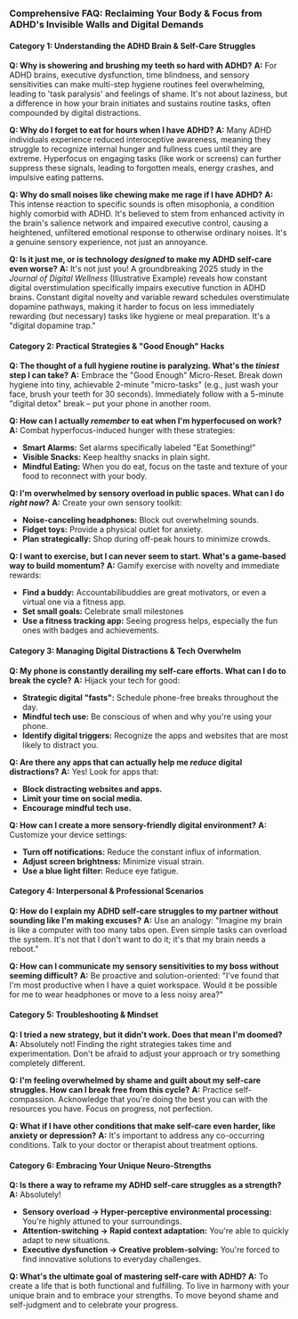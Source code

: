 ### **Comprehensive FAQ: Reclaiming Your Body & Focus from ADHD's Invisible Walls and Digital Demands**

#### **Category 1: Understanding the ADHD Brain & Self-Care Struggles**

**Q: Why is showering and brushing my teeth so hard with ADHD?**
**A:** For ADHD brains, executive dysfunction, time blindness, and sensory sensitivities can make multi-step hygiene routines feel overwhelming, leading to 'task paralysis' and feelings of shame. It's not about laziness, but a difference in how your brain initiates and sustains routine tasks, often compounded by digital distractions.

**Q: Why do I forget to eat for hours when I have ADHD?**
**A:** Many ADHD individuals experience reduced interoceptive awareness, meaning they struggle to recognize internal hunger and fullness cues until they are extreme. Hyperfocus on engaging tasks (like work or screens) can further suppress these signals, leading to forgotten meals, energy crashes, and impulsive eating patterns.

**Q: Why do small noises like chewing make me rage if I have ADHD?**
**A:** This intense reaction to specific sounds is often misophonia, a condition highly comorbid with ADHD. It's believed to stem from enhanced activity in the brain's salience network and impaired executive control, causing a heightened, unfiltered emotional response to otherwise ordinary noises. It's a genuine sensory experience, not just an annoyance.

**Q: Is it just me, or is technology *designed* to make my ADHD self-care even worse?**
**A:** It's not just you! A groundbreaking 2025 study in the *Journal of Digital Wellness* (Illustrative Example) reveals how constant digital overstimulation specifically impairs executive function in ADHD brains. Constant digital novelty and variable reward schedules overstimulate dopamine pathways, making it harder to focus on less immediately rewarding (but necessary) tasks like hygiene or meal preparation. It's a "digital dopamine trap."

#### **Category 2: Practical Strategies & "Good Enough" Hacks**

**Q: The thought of a full hygiene routine is paralyzing. What's the *tiniest* step I can take?**
**A:** Embrace the "Good Enough" Micro-Reset. Break down hygiene into tiny, achievable 2-minute "micro-tasks" (e.g., just wash your face, brush your teeth for 30 seconds). Immediately follow with a 5-minute "digital detox" break – put your phone in another room.

**Q: How can I actually *remember* to eat when I'm hyperfocused on work?**
**A:** Combat hyperfocus-induced hunger with these strategies:
*   **Smart Alarms:** Set alarms specifically labeled "Eat Something!"
*   **Visible Snacks:** Keep healthy snacks in plain sight.
*   **Mindful Eating:** When you do eat, focus on the taste and texture of your food to reconnect with your body.

**Q: I'm overwhelmed by sensory overload in public spaces. What can I do *right now*?**
**A:** Create your own sensory toolkit:
*   **Noise-canceling headphones:** Block out overwhelming sounds.
*   **Fidget toys:** Provide a physical outlet for anxiety.
*   **Plan strategically:** Shop during off-peak hours to minimize crowds.

**Q: I want to exercise, but I can never seem to start. What's a game-based way to build momentum?**
**A:** Gamify exercise with novelty and immediate rewards:
*   **Find a buddy:** Accountabilibuddies are great motivators, or even a virtual one via a fitness app.
*   **Set small goals:** Celebrate small milestones
*   **Use a fitness tracking app:** Seeing progress helps, especially the fun ones with badges and achievements.

#### **Category 3: Managing Digital Distractions & Tech Overwhelm**

**Q: My phone is constantly derailing my self-care efforts. What can I do to break the cycle?**
**A:** Hijack your tech for good:
*   **Strategic digital "fasts":** Schedule phone-free breaks throughout the day.
*   **Mindful tech use:** Be conscious of when and why you're using your phone.
*   **Identify digital triggers:** Recognize the apps and websites that are most likely to distract you.

**Q: Are there any apps that can actually help me *reduce* digital distractions?**
**A:** Yes! Look for apps that:
*   **Block distracting websites and apps.**
*   **Limit your time on social media.**
*   **Encourage mindful tech use.**

**Q: How can I create a more sensory-friendly digital environment?**
**A:** Customize your device settings:
*   **Turn off notifications:** Reduce the constant influx of information.
*   **Adjust screen brightness:** Minimize visual strain.
*   **Use a blue light filter:** Reduce eye fatigue.

#### **Category 4: Interpersonal & Professional Scenarios**

**Q: How do I explain my ADHD self-care struggles to my partner without sounding like I'm making excuses?**
**A:** Use an analogy: "Imagine my brain is like a computer with too many tabs open. Even simple tasks can overload the system. It's not that I don't want to do it; it's that my brain needs a reboot."

**Q: How can I communicate my sensory sensitivities to my boss without seeming difficult?**
**A:** Be proactive and solution-oriented: "I've found that I'm most productive when I have a quiet workspace. Would it be possible for me to wear headphones or move to a less noisy area?"

#### **Category 5: Troubleshooting & Mindset**

**Q: I tried a new strategy, but it didn't work. Does that mean I'm doomed?**
**A:** Absolutely not! Finding the right strategies takes time and experimentation. Don't be afraid to adjust your approach or try something completely different.

**Q: I'm feeling overwhelmed by shame and guilt about my self-care struggles. How can I break free from this cycle?**
**A:** Practice self-compassion. Acknowledge that you're doing the best you can with the resources you have. Focus on progress, not perfection.

**Q: What if I have other conditions that make self-care even harder, like anxiety or depression?**
**A:** It's important to address any co-occurring conditions. Talk to your doctor or therapist about treatment options.

#### **Category 6: Embracing Your Unique Neuro-Strengths**

**Q: Is there a way to reframe my ADHD self-care struggles as a strength?**
**A:** Absolutely!
*   **Sensory overload → Hyper-perceptive environmental processing:** You're highly attuned to your surroundings.
*   **Attention-switching → Rapid context adaptation:** You're able to quickly adapt to new situations.
*   **Executive dysfunction → Creative problem-solving:** You're forced to find innovative solutions to everyday challenges.

**Q: What's the ultimate goal of mastering self-care with ADHD?**
**A:** To create a life that is both functional and fulfilling. To live in harmony with your unique brain and to embrace your strengths. To move beyond shame and self-judgment and to celebrate your progress.